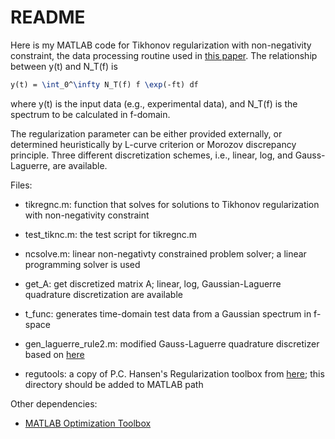 README
======

Here is my MATLAB code for Tikhonov regularization with non-negativity constraint, the data processing routine used in [this paper](http://onlinelibrary.wiley.com/doi/10.1002/pssb.201451525/full). The relationship between y(t) and N_T(f) is 

```latex
y(t) = \int_0^\infty N_T(f) f \exp(-ft) df
```

where y(t) is the input data (e.g., experimental data), and N_T(f) is the spectrum to be calculated in f-domain. 


The regularization parameter can be either provided externally, or determined heuristically by L-curve criterion or Morozov discrepancy principle. Three different discretization schemes, i.e., linear, log, and Gauss-Laguerre, are available. 

Files: 

* tikregnc.m: function that solves for solutions to Tikhonov regularization with non-negativity constraint

* test_tiknc.m: the test script for tikregnc.m

* ncsolve.m: linear non-negativty constrained problem solver; a linear programming solver is used

* get_A: get discretized matrix A; linear, log, Gaussian-Laguerre quadrature discretization are available

* t_func: generates time-domain test data from a Gaussian spectrum in f-space

* gen_laguerre_rule2.m: modified Gauss-Laguerre quadrature discretizer based on [here](http://people.sc.fsu.edu/~jburkardt/m_src/gen_laguerre_rule/gen_laguerre_rule.html)

* regutools: a copy of P.C. Hansen's Regularization toolbox from [here](http://www2.imm.dtu.dk/~pcha/Regutools/); this directory should be added to MATLAB path

Other dependencies: 

* [MATLAB Optimization Toolbox](http://www.mathworks.com/products/optimization/)
